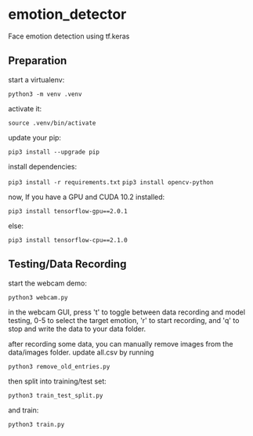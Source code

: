 # emotion_detector
Face emotion detection using tf.keras

## Preparation

start a virtualenv:

`python3 -m venv .venv`

activate it:

`source .venv/bin/activate`

update your pip:

`pip3 install --upgrade pip`

install dependencies:

`pip3 install -r requirements.txt`
`pip3 install opencv-python`

now, If you have a GPU and CUDA 10.2 installed:

`pip3 install tensorflow-gpu==2.0.1`

else:

`pip3 install tensorflow-cpu==2.1.0`

## Testing/Data Recording

start the webcam demo:

`python3 webcam.py`

in the webcam GUI, press 't' to toggle between data recording and model testing,
0-5 to select the target emotion, 'r' to start recording, and 'q' to stop
and write the data to your data folder.

after recording some data, you can manually remove images from the data/images folder. update all.csv by running

`python3 remove_old_entries.py`

then split into training/test set:

`python3 train_test_split.py`

and train:

`python3 train.py`
